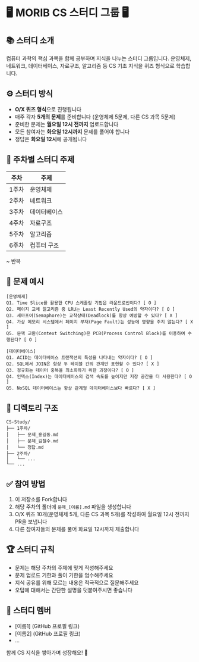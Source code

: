 # 🖥️ MORIB CS 스터디 그룹 🖥️

## 📚 스터디 소개

컴퓨터 과학의 핵심 과목을 함께 공부하며 지식을 나누는 스터디 그룹입니다. 운영체제, 네트워크, 데이터베이스,  자료구조, 알고리즘 등 CS 기초 지식을 퀴즈 형식으로 학습합니다.

## ⚙️ 스터디 방식

- **O/X 퀴즈 형식**으로 진행됩니다
- 매주 각자 **5개의 문제**를 준비합니다 (운영체제 5문제, 다른 CS 과목 5문제)
- 준비한 문제는 **월요일 12시 전까지** 업로드합니다
- 모든 참여자는 **화요일 12시까지** 문제를 풀어야 합니다
- 정답은 **화요일 12시**에 공개됩니다

## 📅 주차별 스터디 주제

| 주차  | 주제         | 
| ----- | ------------------- | 
| 1주차 | 운영체제     |
| 2주차 | 네트워크     |
| 3주차 | 데이터베이스  |
| 4주차 | 자료구조 |
| 5주차 | 알고리즘 |
| 6주차 | 컴퓨터 구조 |

~ 반복

## 📝 문제 예시

```
[운영체제]
Q1. Time Slice를 활용한 CPU 스케줄링 기법은 라운드로빈이다? [ O ]
Q2. 페이지 교체 알고리즘 중 LRU는 Least Recently Used의 약자이다? [ O ]
Q3. 세마포어(Semaphore)는 교착상태(Deadlock)를 항상 예방할 수 있다? [ X ]
Q4. 가상 메모리 시스템에서 페이지 부재(Page Fault)는 성능에 영향을 주지 않는다? [ X ]
Q5. 문맥 교환(Context Switching)은 PCB(Process Control Block)를 이용하여 수행된다? [ O ]

[데이터베이스]
Q1. ACID는 데이터베이스 트랜잭션의 특성을 나타내는 약자이다? [ O ]
Q2. SQL에서 JOIN은 항상 두 테이블 간의 관계만 표현할 수 있다? [ X ]
Q3. 정규화는 데이터 중복을 최소화하기 위한 과정이다? [ O ]
Q4. 인덱스(Index)는 데이터베이스의 검색 속도를 높이지만 저장 공간을 더 사용한다? [ O ]
Q5. NoSQL 데이터베이스는 항상 관계형 데이터베이스보다 빠르다? [ X ]
```

## 📂 디렉토리 구조

```
CS-Study/
├── 1주차/
│   ├── 문제_홍길동.md
│   ├── 문제_김철수.md
│   └── 정답.md
├── 2주차/
│   └── ...
└── ...
```

## ✅ 참여 방법

1. 이 저장소를 Fork합니다
2. 해당 주차의 폴더에 `문제_[이름].md` 파일을 생성합니다
3. O/X 퀴즈 10개(운영체제 5개, 다른 CS 과목 5개)를 작성하여 월요일 12시 전까지 PR을 보냅니다
4. 다른 참여자들의 문제를 풀어 화요일 12시까지 제출합니다

## 🏆 스터디 규칙

- 문제는 해당 주차의 주제에 맞게 작성해주세요
- 문제 업로드 기한과 풀이 기한을 엄수해주세요
- 지식 공유를 위해 모르는 내용은 적극적으로 질문해주세요
- 오답에 대해서는 간단한 설명을 덧붙여주시면 좋습니다

## 👥 스터디 멤버

- [이름1] (GitHub 프로필 링크)
- [이름2] (GitHub 프로필 링크)
- ...

함께 CS 지식을 쌓아가며 성장해요! 🚀
